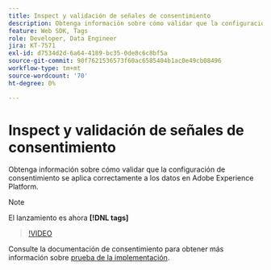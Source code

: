 ```yaml
---
title: Inspect y validación de señales de consentimiento
description: Obtenga información sobre cómo validar que la configuración de consentimiento se aplica correctamente a los datos en Adobe Experience Platform.
feature: Web SDK, Tags
role: Developer, Data Engineer
jira: KT-7571
exl-id: d7534d2d-6a64-4189-bc35-0de8c6c8bf5a
source-git-commit: 90f7621536573f60ac6585404b1ac0e49cb08496
workflow-type: tm+mt
source-wordcount: '70'
ht-degree: 0%

---
```


# Inspect y validación de señales de consentimiento

Obtenga información sobre cómo validar que la configuración de consentimiento se aplica correctamente a los datos en Adobe Experience Platform.


>[!NOTE]
>
> El lanzamiento es ahora **[!DNL tags]**

>[!VIDEO](https://video.tv.adobe.com/v/332696/?quality=12&learn=on)

Consulte la documentación de consentimiento para obtener más información sobre [prueba de la implementación](https://experienceleague.adobe.com/docs/experience-platform/landing/governance-privacy-security/consent/adobe/overview.html?lang=en#test-implementation).

